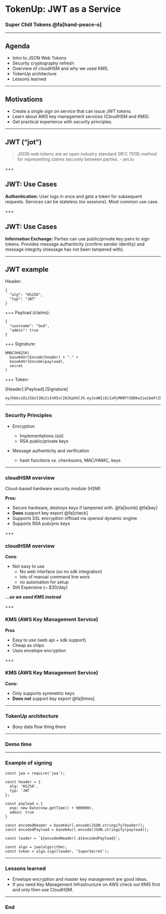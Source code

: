 # TokenUp: JWT as a Service

### Super Chill Tokens @fa[hand-peace-o]

---

## Agenda

- Intro to JSON Web Tokens
- Security cryptography refresh
- Overview of cloudHSM and why we used KMS.
- TokenUp architecture
- Lessons learned

---

## Motivations

- Create a single sign on service that can issue JWT tokens.
- Learn about AWS key management services (CloudHSM and KMS).
- Get practical experience with security principles.

---
## JWT (“jot”)

> JSON web tokens are an open industry standard (RFC 7519) method for  representing claims securely between parties. - jwt.io

+++
## JWT: Use Cases

__Authentication:__ User logs in once and gets a token for subsequent requests. Services can be stateless (no sessions). Most common use case.

+++
## JWT: Use Cases

__Information Exchange:__ Parties can use public/private key pairs to sign tokens. Provides message authenticity (confirm sender identity) and message integrity (message has not been tampered with).

---
## JWT example

Header:
```
{
  "alg": "HS256",
  "typ": "JWT"
}
```
+++
Payload (claims):
```
{
  "username": "God",
  "admin": true
}
```
+++
Signature:
```
HMACSHA256(
  base64UrlEncode(header) + "." +
  base64UrlEncode(payload),
  secret
)
```
+++
Token:

[Header].[Payload].[Signature]

```
eyJhbGciOiJIUzI1NiIsInR5cCI6IkpXVCJ9.eyJzdWIiOiIxMjM0NTY3ODkwIiwibmFtZSI6IkpvaG4gRG9lIiwiYWRtaW4iOnRydWV9.TJVA95OrM7E2cBab30RMHrHDcEfxjoYZgeFONFh7HgQ
```

---

### Security Principles
- Encryption
  - Implementations (ssl)
  - RSA public/private keys

- Message authenticity and verification
  - hash functions vs. checksums, MAC/HMAC, keys
---

### cloudHSM overview

Cloud-based hardware security module (HSM)

__Pros:__
- Secure hardware, destroys keys if tampered with. @fa[bomb] @fa[key]
- __Does__ support key export @fa[check]
- Supports SSL encryption offload via openssl dynamic engine
- Supports RSA pub/priv keys

+++
### cloudHSM overview

__Cons__:
- Not easy to use
  - No web interface (so no sdk integration)
  - lots of manual command line work
  - no automation for setup
- Still Expensive (~ $30/day)

___...so we used KMS instead___

+++
### KMS (AWS Key Management Service)

__Pros__
- Easy to use (web api + sdk support)
- Cheap as chips
- Uses envelope encryption

+++
### KMS (AWS Key Management Service)

__Cons:__
- Only supports symmetric keys
- __Does not__ support key export @fa[times]


---
### TokenUp architecture

- Boxy data flow thing there

---
### Demo time

<!-- TODO
- Show create tokens
- Show using admin route
- Show the token in jwt.io -->

<!-- TODO fill me in checkout code rending: https://gitpitch.com/gitpitch/templates/aqua#/3 -->

---
### Example of signing

```
const jwa = require('jwa');

const header = {
  alg: 'HS256',
  typ: 'JWT
};

const payload = {
  exp: new Date(now.getTime() + 900000),
  admin: true
}

const encodedHeader = base64url.encode(JSON.stringify(header));
const encodedPayload = base64url.encode(JSON.stringify(payload));

const leader = `${encodedHeader}.${encodedPayload}`;

const algo = jwa(algorithm);
const token = algo.sign(leader, 'SuperSecret');

```

---
### Lessons learned

- Envelope encryption and master key management are good ideas.
- If you need Key Management Infrastructure on AWS check out KMS first and only then use CloudHSM.

---
### End
